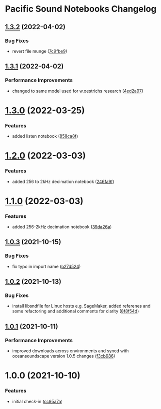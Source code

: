 # Pacific Sound Notebooks Changelog

## [1.3.2](https://github.com/mbari-org/pacific-sound-notebooks/compare/v1.3.1...v1.3.2) (2022-04-02)


### Bug Fixes

* revert file munge ([7c9fbe9](https://github.com/mbari-org/pacific-sound-notebooks/commit/7c9fbe92775ec91ef196d005ddc4dd6e3de7fe66))

## [1.3.1](https://github.com/mbari-org/pacific-sound-notebooks/compare/v1.3.0...v1.3.1) (2022-04-02)


### Performance Improvements

* changed to same model used for w.oestrichs research ([4ed2a97](https://github.com/mbari-org/pacific-sound-notebooks/commit/4ed2a9761d19e2ed56b82cf9584803787d0a858c))

# [1.3.0](https://github.com/mbari-org/pacific-sound-notebooks/compare/v1.2.0...v1.3.0) (2022-03-25)


### Features

* added listen notebook ([858ca8f](https://github.com/mbari-org/pacific-sound-notebooks/commit/858ca8fa06aa81df4fb08cb469faaca3918c4450))

# [1.2.0](https://github.com/mbari-org/pacific-sound-notebooks/compare/v1.1.0...v1.2.0) (2022-03-03)


### Features

* added 256 to 2kHz decimation notebook ([246fa9f](https://github.com/mbari-org/pacific-sound-notebooks/commit/246fa9fc3cadbe38562784d2c7186d06e8819c45))

# [1.1.0](https://github.com/mbari-org/pacific-sound-notebooks/compare/v1.0.3...v1.1.0) (2022-03-03)


### Features

* added 256-2kHz decimation notebook ([39da26a](https://github.com/mbari-org/pacific-sound-notebooks/commit/39da26a5df1a2af66fd3e1bf2d545f47e2aa546e))

## [1.0.3](https://github.com/mbari-org/pacific-sound-notebooks/compare/v1.0.2...v1.0.3) (2021-10-15)


### Bug Fixes

* fix typo in import name ([b27d524](https://github.com/mbari-org/pacific-sound-notebooks/commit/b27d524fb410fa4dfa8eac481743af817e720e6f))

## [1.0.2](https://github.com/mbari-org/pacific-sound-notebooks/compare/v1.0.1...v1.0.2) (2021-10-13)


### Bug Fixes

* install libsndfile for Linux hosts e.g. SageMaker, added referenes and some refactoring and additional comments for clarity ([8f8f54d](https://github.com/mbari-org/pacific-sound-notebooks/commit/8f8f54dff90ace9a6a244da72ac168f47e53452f))

## [1.0.1](https://github.com/mbari-org/pacific-sound-notebooks/compare/v1.0.0...v1.0.1) (2021-10-11)


### Performance Improvements

* improved downloads across environments and syned with oceansoundscape version 1.0.5 changes ([f3cb986](https://github.com/mbari-org/pacific-sound-notebooks/commit/f3cb986549d47217136740c5fc0af83f60d863a4))

# 1.0.0 (2021-10-10)


### Features

* initial check-in ([cc95a7a](https://github.com/mbari-org/pacific-sound-notebooks/commit/cc95a7aa54536b619606ace02a2cdf561d8accaa))
